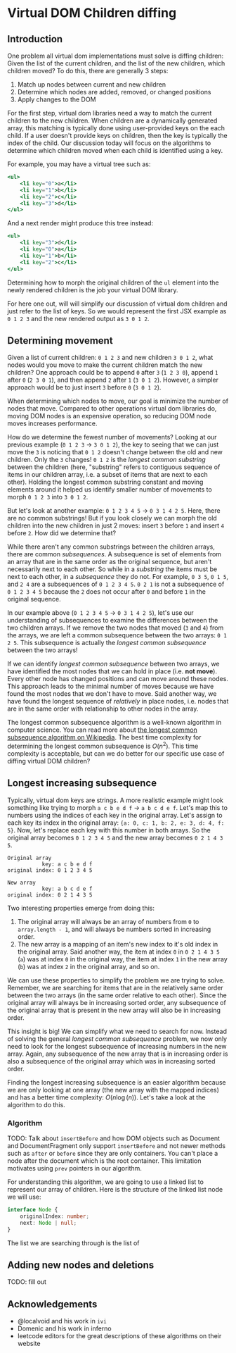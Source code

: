# Virtual DOM Children diffing

## Introduction

One problem all virtual dom implementations must solve is diffing children: Given the list of the current children, and the list of the new children, which children moved? To do this, there are generally 3 steps:

1. Match up nodes between current and new children
2. Determine which nodes are added, removed, or changed positions
3. Apply changes to the DOM

For the first step, virtual dom libraries need a way to match the current children to the new children. When children are a dynamically generated array, this matching is typically done using user-provided keys on the each child. If a user doesn't provide keys on children, then the key is typically the index of the child. Our discussion today will focus on the algorithms to determine which children moved when each child is identified using a key.

For example, you may have a virtual tree such as:

```jsx
<ul>
	<li key="0">a</li>
	<li key="1">b</li>
	<li key="2">c</li>
	<li key="3">d</li>
</ul>
```

And a next render might produce this tree instead:

```jsx
<ul>
	<li key="3">d</li>
	<li key="0">a</li>
	<li key="1">b</li>
	<li key="2">c</li>
</ul>
```

Determining how to morph the original children of the `ul` element into the newly rendered children is the job your virtual DOM library.

For here one out, will will simplify our discussion of virtual dom children and just refer to the list of keys. So we would represent the first JSX example as `0 1 2 3` and the new rendered output as `3 0 1 2`.

## Determining movement

Given a list of current children: `0 1 2 3` and new children `3 0 1 2`, what nodes would you move to make the current children match the new children? One approach could be to append `0` after `3` (`1 2 3 0`), append `1` after `0` (`2 3 0 1`), and then append `2` after `1` (`3 0 1 2`). However, a simpler approach would be to just insert `3` before `0` (`3 0 1 2`).

When determining which nodes to move, our goal is minimize the number of nodes that move. Compared to other operations virtual dom libraries do, moving DOM nodes is an expensive operation, so reducing DOM node moves increases performance.

How do we determine the fewest number of movements? Looking at our previous example (`0 1 2 3` -> `3 0 1 2`), the key to seeing that we can just move the `3` is noticing that `0 1 2` doesn't change between the old and new children. Only the `3` changes! `0 1 2` is the _longest common substring_ between the children (here, "substring" refers to contiguous sequence of items in our children array, i.e. a subset of items that are next to each other). Holding the longest common substring constant and moving elements around it helped us identify smaller number of movements to morph `0 1 2 3` into `3 0 1 2`.

But let's look at another example: `0 1 2 3 4 5` -> `0 3 1 4 2 5`. Here, there are no common substrings! But if you look closely we can morph the old children into the new children in just 2 moves: insert `3` before `1` and insert `4` before `2`. How did we determine that?

While there aren't any common substrings between the children arrays, there are common _subsequences_. A subsequence is set of elements from an array that are in the same order as the original sequence, but aren't necessarily next to each other. So while in a _substring_ the items must be next to each other, in a _subsequence_ they do not. For example, `0 3 5`, `0 1 5`, and `2 4` are a subsequences of `0 1 2 3 4 5`. `0 2 1` is not a subsequence of `0 1 2 3 4 5` because the `2` does not occur after `0` and before `1` in the original sequence.

In our example above (`0 1 2 3 4 5` -> `0 3 1 4 2 5`), let's use our understanding of subsequences to examine the differences between the two children arrays. If we remove the two nodes that moved (`3` and `4`) from the arrays, we are left a common subsequence between the two arrays: `0 1 2 5`. This subsequence is actually the _longest common subsequence_ between the two arrays!

If we can identify _longest common subsequence_ between two arrays, we have identified the most nodes that we can hold in place (i.e. **not move**). Every other node has changed positions and can move around these nodes. This approach leads to the minimal number of moves because we have found the most nodes that we don't have to move. Said another way, we have found the longest sequence of _relatively_ in place nodes, i.e. nodes that are in the same order with relationship to other nodes in the array.

The longest common subsequence algorithm is a well-known algorithm in computer science. You can read more about [the longest common subsequence algorithm on Wikipedia](https://en.wikipedia.org/wiki/Longest_common_subsequence). The best time complexity for determining the longest common subsequence is $O(n^2)$. This time complexity is acceptable, but can we do better for our specific use case of diffing virtual DOM children?

## Longest increasing subsequence

Typically, virtual dom keys are strings. A more realistic example might look something like trying to morph `a c b e d f` -> `a b c d e f`. Let's map this to numbers using the indices of each key in the original array. Let's assign to each key its index in the original array: `{a: 0, c: 1, b: 2, e: 3, d: 4, f: 5}`. Now, let's replace each key with this number in both arrays. So the original array becomes `0 1 2 3 4 5` and the new array becomes `0 2 1 4 3 5`.

```text
Original array
           key: a c b e d f
original index: 0 1 2 3 4 5

New array
           key: a b c d e f
original index: 0 2 1 4 3 5
```

Two interesting properties emerge from doing this:

1. The original array will always be an array of numbers from `0` to `array.length - 1`, and will always be numbers sorted in increasing order.
2. The new array is a mapping of an item's new index to it's old index in the original array. Said another way, the item at index `0` in `0 2 1 4 3 5` (`a`) was at index `0` in the original way, the item at index `1` in the new array (`b`) was at index `2` in the original array, and so on.

We can use these properties to simplify the problem we are trying to solve. Remember, we are searching for items that are in the relatively same order between the two arrays (in the same order relative to each other). Since the original array will always be in increasing sorted order, any subsequence of the original array that is present in the new array will also be in increasing order.

This insight is big! We can simplify what we need to search for now. Instead of solving the general _longest common subsequence_ problem, we now only need to look for the longest subsequence of increasing numbers in the new array. Again, any subsequence of the new array that is in increasing order is also a subsequence of the original array which was in increasing sorted order.

Finding the longest increasing subsequence is an easier algorithm because we are only looking at one array (the new array with the mapped indices) and has a better time complexity: $O(n\log(n))$. Let's take a look at the algorithm to do this.

### Algorithm

TODO: Talk about `insertBefore` and how DOM objects such as Document and DocumentFragment only support `insertBefore` and not newer methods such as `after` or `before` since they are only containers. You can't place a node after the document which is the root container. This limitation motivates using `prev` pointers in our algorithm.

For understanding this algorithm, we are going to use a linked list to represent our array of children. Here is the structure of the linked list node we will use:

```ts
interface Node {
	originalIndex: number;
	next: Node | null;
}
```

The list we are searching through is the list of

## Adding new nodes and deletions

TODO: fill out

## Acknowledgements

- @localvoid and his work in `ivi`
- Domenic and his work in inferno
- leetcode editors for the great descriptions of these algorithms on their website
